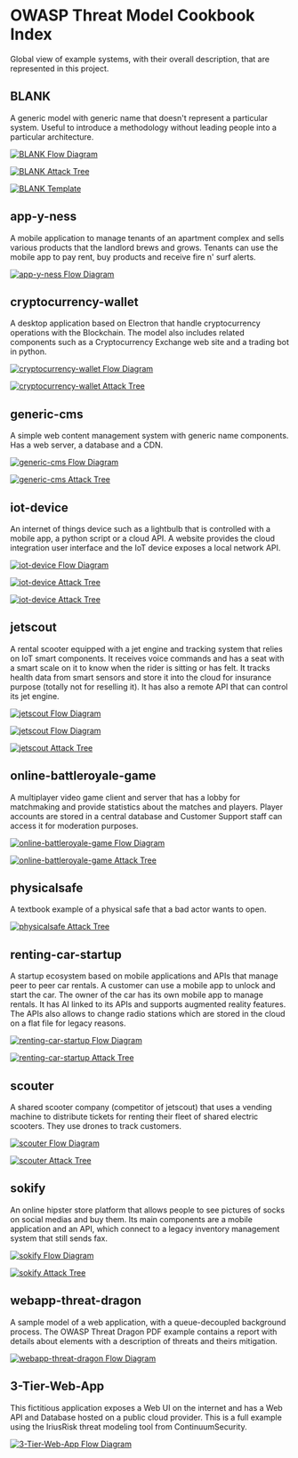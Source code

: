 # OWASP Threat Model Cookbook Index

Global view of example systems, with their overall description, that are represented in this project.


## BLANK
A generic model with generic name that doesn't represent a particular system. Useful to introduce a methodology without leading people into a particular architecture.

[![BLANK Flow Diagram](https://raw.githubusercontent.com/OWASP/threat-model-cookbook/master/Flow%20Diagram/BLANK/BLANK.py.svg "BLANK Flow Diagram")](./Flow%20Diagram/BLANK)

[![BLANK Attack Tree](https://raw.githubusercontent.com/OWASP/threat-model-cookbook/master/Attack%20Tree/BLANK.plantuml.svg "BLANK Attack Tree")](./Attack%20Tree/BLANK.plantuml)

[![BLANK Template](https://raw.githubusercontent.com/OWASP/threat-model-cookbook/master/Template/BLANK-draw.io.onepager.xml.svg "BLANK Template")](./Template/BLANK)



## app-y-ness
A mobile application to manage tenants of an apartment complex and sells various products that the landlord brews and grows. Tenants can use the mobile app to pay rent, buy products and receive fire n' surf alerts.

[![app-y-ness Flow Diagram](https://raw.githubusercontent.com/OWASP/threat-model-cookbook/master/Flow%20Diagram/app-y-ness/app-y-ness.py.svg "app-y-ness Flow Diagram")](./Flow%20Diagram/app-y-ness)


## cryptocurrency-wallet
A desktop application based on Electron that handle cryptocurrency operations with the Blockchain. The model also includes related components such as a Cryptocurrency Exchange web site and a trading bot in python.

[![cryptocurrency-wallet Flow Diagram](https://raw.githubusercontent.com/OWASP/threat-model-cookbook/master/Flow%20Diagram/cryptocurrency-wallet/cryptowallet.vsdx.svg "cryptocurrency-wallet Flow Diagram")](./Flow%20Diagram/cryptocurrency-wallet)

[![cryptocurrency-wallet Attack Tree](https://raw.githubusercontent.com/OWASP/threat-model-cookbook/master/Attack%20Tree/cryptowallet.plantuml.svg "cryptocurrency-wallet Attack Tree")](./Attack%20Tree/cryptowallet.plantuml)


## generic-cms
A simple web content management system with generic name components. Has a web server, a database and a CDN.

[![generic-cms Flow Diagram](https://raw.githubusercontent.com/OWASP/threat-model-cookbook/master/Flow%20Diagram/generic-cms/generic-cms.py.svg "generic-cms Flow Diagram")](./Flow%20Diagram/generic-cms)

[![generic-cms Attack Tree](https://raw.githubusercontent.com/OWASP/threat-model-cookbook/master/Attack%20Tree/generic-cms.plantuml.svg "generic-cms Attack Tree")](./Attack%20Tree/generic-cms.plantuml)


## iot-device
An internet of things device such as a lightbulb that is controlled with a mobile app, a python script or a cloud API. A website provides the cloud integration user interface and the IoT device exposes a local network API.

[![iot-device Flow Diagram](https://raw.githubusercontent.com/OWASP/threat-model-cookbook/master/Flow%20Diagram/iot-device/iot-device.vsdx.svg "iot-device Flow Diagram")](./Flow%20Diagram/iot-device)

[![iot-device Attack Tree](https://raw.githubusercontent.com/OWASP/threat-model-cookbook/master/Attack%20Tree/iot-device/iot-device.part1.plantuml.svg "iot-device Attack Tree")](./Attack%20Tree/iot-device)

[![iot-device Attack Tree](https://raw.githubusercontent.com/OWASP/threat-model-cookbook/master/Attack%20Tree/iot-device/iot-device.part2.plantuml.svg "iot-device Attack Tree")](./Attack%20Tree/iot-device)


## jetscout
A rental scooter equipped with a jet engine and tracking system that relies on IoT smart components. It receives voice commands and has a seat with a smart scale on it to know when the rider is sitting or has felt. It tracks health data from smart sensors and store it into the cloud for insurance purpose (totally not for reselling it). It has also a remote API that can control its jet engine.

[![jetscout Flow Diagram](https://raw.githubusercontent.com/OWASP/threat-model-cookbook/master/Flow%20Diagram/jetscout/alt5-jetscout.jpg "jetscout Flow Diagram")](./Flow%20Diagram/jetscout)

[![jetscout Flow Diagram](https://raw.githubusercontent.com/OWASP/threat-model-cookbook/master/Flow%20Diagram/jetscout/alt11-jetscout.jpg "jetscout Flow Diagram")](./Flow%20Diagram/jetscout)

[![jetscout Attack Tree](https://raw.githubusercontent.com/OWASP/threat-model-cookbook/master/Attack%20Tree/jetscout/jetscout.jpg "jetscout Attack Tree")](./Attack%20Tree/jetscout)


## online-battleroyale-game
A multiplayer video game client and server that has a lobby for matchmaking and provide statistics about the matches and players. Player accounts are stored in a central database and Customer Support staff can access it for moderation purposes.

[![online-battleroyale-game Flow Diagram](https://raw.githubusercontent.com/OWASP/threat-model-cookbook/master/Flow%20Diagram/online-battleroyale-game/onlinegame.py.svg "online-battleroyale-game Flow Diagram")](./Flow%20Diagram/online-battleroyale-game)

[![online-battleroyale-game Attack Tree](https://raw.githubusercontent.com/OWASP/threat-model-cookbook/master/Attack%20Tree/online-battleroyale-game/onlinegame.plantuml.svg "online-battleroyale-game Attack Tree")](./Attack%20Tree/online-battleroyale-game)


## physicalsafe
A textbook example of a physical safe that a bad actor wants to open.

[![physicalsafe Attack Tree](https://raw.githubusercontent.com/OWASP/threat-model-cookbook/master/Attack%20Tree/physicalsafe.plantuml.svg "physicalsafe Attack Tree")](./Attack%20Tree/physicalsafe.plantuml)


## renting-car-startup
A startup ecosystem based on mobile applications and APIs that manage peer to peer car rentals. A customer can use a mobile app to unlock and start the car. The owner of the car has its own mobile app to manage rentals. It has AI linked to its APIs and supports augmented reality features. The APIs also allows to change radio stations which are stored in the cloud on a flat file for legacy reasons.

[![renting-car-startup Flow Diagram](https://raw.githubusercontent.com/OWASP/threat-model-cookbook/master/Flow%20Diagram/renting-car-startup/rentingcar.py.svg "renting-car-startup Flow Diagram")](./Flow%20Diagram/renting-car-startup)

[![renting-car-startup Attack Tree](https://raw.githubusercontent.com/OWASP/threat-model-cookbook/master/Attack%20Tree/rentingcar.plantuml.svg "renting-car-startup Attack Tree")](./Attack%20Tree/rentingcar.plantuml)


## scouter
A shared scooter company (competitor of jetscout) that uses a vending machine to distribute tickets for renting their fleet of shared electric scooters. They use drones to track customers.

[![scouter Flow Diagram](https://raw.githubusercontent.com/OWASP/threat-model-cookbook/master/Flow%20Diagram/scouter/scouter.jpg "scouter Flow Diagram")](./Flow%20Diagram/scouter)

[![scouter Attack Tree](https://raw.githubusercontent.com/OWASP/threat-model-cookbook/master/Attack%20Tree/scouter/scouter.jpg "scouter Attack Tree")](./Attack%20Tree/scouter)


## sokify
An online hipster store platform that allows people to see pictures of socks on social medias and buy them. Its main components are a mobile application and an API, which connect to a legacy inventory management system that still sends fax.

[![sokify Flow Diagram](https://raw.githubusercontent.com/OWASP/threat-model-cookbook/master/Flow%20Diagram/sokify/alt1-sokify.jpg "sokify Flow Diagram")](./Flow%20Diagram/sokify)

[![sokify Attack Tree](https://raw.githubusercontent.com/OWASP/threat-model-cookbook/master/Attack%20Tree/sokify/sokify.plantuml.svg "sokify Attack Tree")](./Attack%20Tree/sokify)


## webapp-threat-dragon
A sample model of a web application, with a queue-decoupled background process. The OWASP Threat Dragon PDF example contains a report with details about elements with a description of threats and theirs mitigation.

[![webapp-threat-dragon Flow Diagram](https://raw.githubusercontent.com/OWASP/threat-model-cookbook/master/Flow%20Diagram/webapp-threat-dragon/webapp-threat-dragon.json.png "webapp-threat-dragon Flow Diagram")](./Flow%20Diagram/webapp-threat-dragon)


## 3-Tier-Web-App
This fictitious application exposes a Web UI on the internet and has a Web API and Database hosted on a public cloud provider. This is a full example using the IriusRisk threat modeling tool from ContinuumSecurity.

[![3-Tier-Web-App Flow Diagram](https://raw.githubusercontent.com/OWASP/threat-model-cookbook/master/IriusRisk/3-Tier-Web-App/Dataflow%20Diagram.png "3-Tier-Web-App Flow Diagram")](./IriusRisk/3-Tier-Web-App)

